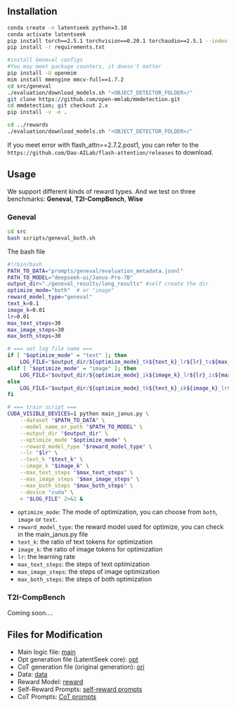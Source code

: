 
## Installation

```bash
conda create -n latentseek python=3.10
conda activate latentseek
pip install torch==2.5.1 torchvision==0.20.1 torchaudio==2.5.1 --index-url https://download.pytorch.org/whl/cu121
pip install -r requirements.txt

#install Geneval configs
#You may meet package counters, it doesn't matter
pip install -U openmim
mim install mmengine mmcv-full==1.7.2
cd src/geneval
./evaluation/download_models.sh "<OBJECT_DETECTOR_FOLDER>/"
git clone https://github.com/open-mmlab/mmdetection.git
cd mmdetection; git checkout 2.x
pip install -v -e .

cd ../rewards
./evaluation/download_models.sh "<OBJECT_DETECTOR_FOLDER>/"
```
If you meet error with flash_attn==2.7.2.post1, you can refer to the `https://github.com/Dao-AILab/flash-attention/releases` to download.

## Usage
We support different kinds of reward types. And we test on three benchmarks: **Geneval**, **T2I-CompBench**, **Wise**

### Geneval

```bash
cd src
bash scripts/geneval_both.sh
```

The bash file

```bash
#!/bin/bash
PATH_TO_DATA="prompts/geneval/evaluation_metadata.jsonl"
PATH_TO_MODEL="deepseek-ai/Janus-Pro-7B"
output_dir="./geneval_results/long_results" #self create the dir
optimize_mode="both"  # or "image"
reward_model_type="geneval"
text_k=0.1 
image_k=0.01 
lr=0.01
max_text_steps=30
max_image_steps=30
max_both_steps=30

# === set log file name ===
if [ "$optimize_mode" = "text" ]; then
    LOG_FILE="$output_dir/${optimize_mode}_tk${text_k}_lr${lr}_ts${max_text_steps}.txt"
elif [ "$optimize_mode" = "image" ]; then
    LOG_FILE="$output_dir/${optimize_mode}_ik${image_k}_lr${lr}_is${max_image_steps}.txt"
else
    LOG_FILE="$output_dir/${optimize_mode}_tk${text_k}_ik${image_k}_lr${lr}_bs${max_both_steps}.txt"
fi

# === train script ===
CUDA_VISIBLE_DEVICES=1 python main_janus.py \
    --dataset "$PATH_TO_DATA" \
    --model_name_or_path "$PATH_TO_MODEL" \
    --output_dir "$output_dir" \
    --optimize_mode "$optimize_mode" \
    --reward_model_type "$reward_model_type" \
    --lr "$lr" \
    --text_k "$text_k" \
    --image_k "$image_k" \
    --max_text_steps "$max_text_steps" \
    --max_image_steps "$max_image_steps" \
    --max_both_steps "$max_both_steps" \
    --device "cuda" \
    > "$LOG_FILE" 2>&1 &
```
- `optimize_mode`: The mode of optimization, you can choose from `both`, `image` or `text`.
- `reward_model_type`: the reward model used for optimize, you can check in the main_janus.py file
- `text_k`: the ratio of text tokens for optimization
- `image_k`: the ratio of image tokens for optimization
- `lr`: the learning rate
- `max_text_steps`: the steps of text optimization
- `max_image_steps`: the steps of image optimization
- `max_both_steps`: the steps of both optimization

### T2I-CompBench
Coming soon....

## Files for Modification

* Main logic file: [main](./src/main.py)
* Opt generation file (LatentSeek core): [opt](./src/opt_generation.py)
* CoT generation file (original generation): [ori](./src/ori_generation.py)
* Data: [data](./src/data.py)
* Reward Model: [reward](./src/rewards/reward.py)
* Self-Reward Prompts: [self-reward prompts](./src/prompts/vera_prompts.py)
* CoT Prompts: [CoT prompts](./src/prompts/solver_prompts.py)


